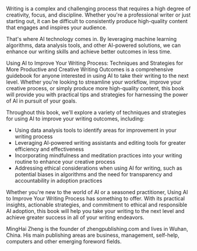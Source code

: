 
Writing is a complex and challenging process that requires a high degree of creativity, focus, and discipline. Whether you're a professional writer or just starting out, it can be difficult to consistently produce high-quality content that engages and inspires your audience.

That's where AI technology comes in. By leveraging machine learning algorithms, data analysis tools, and other AI-powered solutions, we can enhance our writing skills and achieve better outcomes in less time.

Using AI to Improve Your Writing Process: Techniques and Strategies for More Productive and Creative Writing Outcomes is a comprehensive guidebook for anyone interested in using AI to take their writing to the next level. Whether you're looking to streamline your workflow, improve your creative process, or simply produce more high-quality content, this book will provide you with practical tips and strategies for harnessing the power of AI in pursuit of your goals.

Throughout this book, we'll explore a variety of techniques and strategies for using AI to improve your writing outcomes, including:

* Using data analysis tools to identify areas for improvement in your writing process
* Leveraging AI-powered writing assistants and editing tools for greater efficiency and effectiveness
* Incorporating mindfulness and meditation practices into your writing routine to enhance your creative process
* Addressing ethical considerations when using AI for writing, such as potential biases in algorithms and the need for transparency and accountability in adoption practices

Whether you're new to the world of AI or a seasoned practitioner, Using AI to Improve Your Writing Process has something to offer. With its practical insights, actionable strategies, and commitment to ethical and responsible AI adoption, this book will help you take your writing to the next level and achieve greater success in all of your writing endeavors.

MingHai Zheng is the founder of zhengpublishing.com and lives in Wuhan, China. His main publishing areas are business, management, self-help, computers and other emerging foreword fields.
